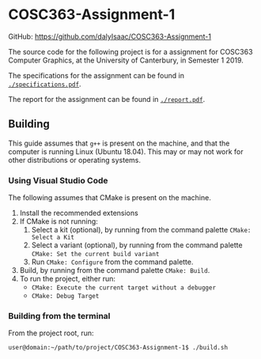 # COSC363-Assignment-1

GitHub: https://github.com/dalyIsaac/COSC363-Assignment-1

The source code for the following project is for a assignment for COSC363 Computer Graphics, at the University of Canterbury, in Semester 1 2019.

The specifications for the assignment can be found in [`./specifications.pdf`](./specifications.pdf).

The report for the assignment can be found in [`./report.pdf`](./report.pdf).

## Building

This guide assumes that `g++` is present on the machine, and that the computer is running Linux (Ubuntu 18.04). This may or may not work for other distributions or operating systems.

### Using Visual Studio Code

The following assumes that CMake is present on the machine.

1. Install the recommended extensions
2. If CMake is not running:
   1. Select a kit (optional), by running from the command palette `CMake: Select a Kit`
   2. Select a variant (optional), by running from the command palette `CMake: Set the current build variant`
   3. Run `CMake: Configure` from the command palette.
3. Build, by running from the command palette `CMake: Build`.
4. To run the project, either run:
   - `CMake: Execute the current target without a debugger`
   - `CMake: Debug Target`
  
### Building from the terminal

From the project root, run:

``` console
user@domain:~/path/to/project/COSC363-Assignment-1$ ./build.sh
```
